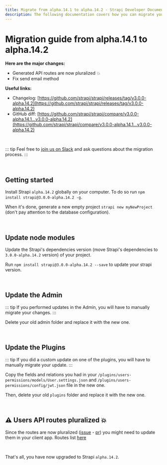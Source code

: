 ```yaml
---
title: Migrate from alpha.14.1 to alpha.14.2 - Strapi Developer Documentation
description: The following documentation covers how you can migrate your Strapi application from alpha.14.1 to alpha.14.2.
---
```


# Migration guide from alpha.14.1 to alpha.14.2

**Here are the major changes:**

- Generated API routes are now pluralized 💥
- Fix send email method

**Useful links:**

- Changelog: [https://github.com/strapi/strapi/releases/tag/v3.0.0-alpha.14.2](https://github.com/strapi/strapi/releases/tag/v3.0.0-alpha.14.2)
- GitHub diff: [https://github.com/strapi/strapi/compare/v3.0.0-alpha.14.1...v3.0.0-alpha.14.2](https://github.com/strapi/strapi/compare/v3.0.0-alpha.14.1...v3.0.0-alpha.14.2)

<br>

::: tip
Feel free to [join us on Slack](http://slack.strapi.io) and ask questions about the migration process.
:::

<br>

## Getting started

Install Strapi `alpha.14.2` globally on your computer. To do so run `npm install strapi@3.0.0-alpha.14.2 -g`.

When it's done, generate a new empty project `strapi new myNewProject` (don't pay attention to the database configuration).

<br>

## Update node modules

Update the Strapi's dependencies version (move Strapi's dependencies to `3.0.0-alpha.14.2` version) of your project.

Run `npm install strapi@3.0.0-alpha.14.2 --save` to update your strapi version.

<br>

## Update the Admin

::: tip
If you performed updates in the Admin, you will have to manually migrate your changes.
:::

Delete your old admin folder and replace it with the new one.

<br>

## Update the Plugins

::: tip
If you did a custom update on one of the plugins, you will have to manually migrate your update.
:::

Copy the fields and relations you had in your `/plugins/users-permissions/models/User.settings.json` and `/plugins/users-permissions/config/jwt.json` file in the new one.

Then, delete your old `plugins` folder and replace it with the new one.

<br>

## ⚠️ Users API routes pluralized 💥

Since the routes are now pluralized ([issue](https://github.com/strapi/strapi/issues/504) - [pr](https://github.com/strapi/strapi/pull/1725)) you might need to update them in your client app.
Routes list [here](https://github.com/strapi/strapi/pull/1725/files#diff-8836e4ea317896c004860b47776c800f)

<br>

That's all, you have now upgraded to Strapi `alpha.14.2`.
